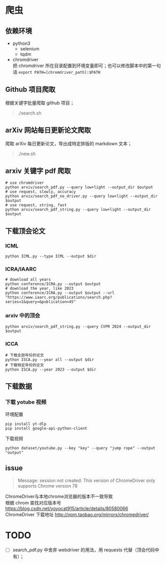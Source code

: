 # 爬虫
## 依赖环境
- python3   
	- selenium   
	- tqdm   
- chromdriver    
把 chromdriver 所在目录配置到环境变量即可；也可以修改脚本中的第一句话 `export PATH=[chromdriver_path]:$PATH`

## Github 项目爬取
根据关键字批量爬取 github 项目；    
>./search.sh 
## arXiv 网站每日更新论文爬取
爬取 arXiv 每日更新论文，导出成特定排版的 markdown 文本；    
>./new.sh 
> 
## arxiv 关键字 pdf 爬取
```shell
# use chromdriver
python arxiv/search_pdf.py --query low+light --output_dir $output
# use request, slowly, accuracy
python arxiv/search_pdf_no_driver.py --query low+light --output_dir $output
# use request, string, fast
python arxiv/search_pdf_string.py --query low+light --output_dir $output

``` 
 
## 下载顶会论文
### ICML
```shell
python ICML.py --type ICML --output $dir
```

### ICRA/IAARC
```shell
# download all years
python conference/ICRA.py --output $output
# download the year, like 2023
python conference/ICRA.py --output $output --url "https://www.iaarc.org/publications/search.php?series=1&query=&publication=45" 
```

### arxiv 中的顶会
```commandline
python arxiv/search_pdf_string.py --query CVPR 2024 --output_dir $output
```

### ICCA
```shell
# 下载全部年份的论文
python ISCA.py --year all --output $dir
# 下载特定年份的论文
python ISCA.py --year 2023 --output $dir
```

## 下载数据
### 下载 yotube 视频
环境配置
```commandline
pip install yt-dlp
pip install google-api-python-client
```
下载视频
```commandline
python dataset/youtube.py --key "key" --query "jump rope" --output "output"
```

## issue
>Message: session not created: This version of ChromeDriver only supports Chrome version 78     

ChromeDriver与本地chrome浏览器的版本不一致导致     
根据 chrom 查找对应版本号 <https://blog.csdn.net/yoyocat915/article/details/80580066>     
ChromeDriver 下载地址 <http://npm.taobao.org/mirrors/chromedriver/>    
 


# TODO
- [ ] search_pdf.py 中舍弃 webdriver 的用法，用 requests 代替（顶会代码中有）；  
